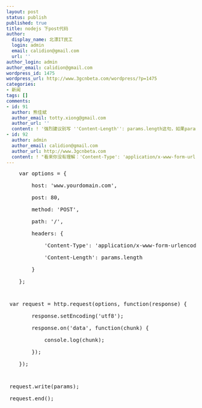 ```yaml
---
layout: post
status: publish
published: true
title: nodejs 下post代码
author:
  display_name: 北漂IT民工
  login: admin
  email: calidion@gmail.com
  url: ''
author_login: admin
author_email: calidion@gmail.com
wordpress_id: 1475
wordpress_url: http://www.3gcnbeta.com/wordpress/?p=1475
categories:
- 新闻
tags: []
comments:
- id: 91
  author: 熊佳斌
  author_email: totty.xiong@gmail.com
  author_url: ''
  content: ! '强烈建议别写 ''Content-Length'': params.length这句，如果params中包含中文，这个length是错误的，会导致发送的报文不完整。'
- id: 92
  author: admin
  author_email: calidion@gmail.com
  author_url: http://www.3gcnbeta.com
  content: ! "看来你没有理解：'Content-Type': 'application/x-www-form-urlencoded', \n这句的含义。\nurlencoded后的字符，是不可能存在中文字符的，全部是ascii码的字符。\n所以params.length不会有错误的。"
---
```

<pre class="js" name="code">
	var options = {<br />
		host: 'www.yourdomain.com',<br />
		post: 80,<br />
		method: 'POST',<br />
		path: '/',<br />
		headers: {<br />
			'Content-Type': 'application/x-www-form-urlencoded',<br />
			'Content-Length': params.length<br />
		}<br />
	};</p>
<p>	var request = http.request(options, function(response) {<br />
		response.setEncoding('utf8');<br />
		response.on('data', function(chunk) {<br />
			console.log(chunk);<br />
		});<br />
	});</p>
<p> request.write(params);<br />
 request.end();<br />
</pre></p>
